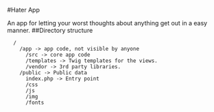 #Hater App

An app for letting your worst thoughts about anything get out in a easy manner.
##Directory structure

```
  /
    /app -> app code, not visible by anyone
      /src -> core app code
      /templates -> Twig templates for the views.
      /vendor -> 3rd party libraries.
    /public -> Public data
      index.php -> Entry point
      /css
      /js
      /img
      /fonts
```